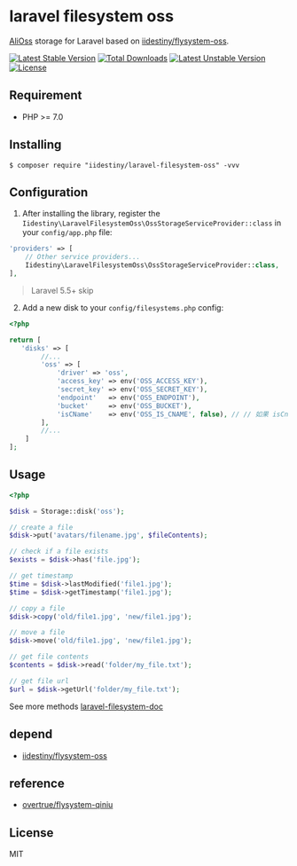 # laravel filesystem oss

[AliOss](https://www.aliyun.com/product/oss) storage for Laravel based on [iidestiny/flysystem-oss](https://github.com/iiDestiny/flysystem-oss).

[![Latest Stable Version](https://poser.pugx.org/iidestiny/laravel-filesystem-oss/v/stable)](https://packagist.org/packages/iidestiny/laravel-filesystem-oss)
[![Total Downloads](https://poser.pugx.org/iidestiny/laravel-filesystem-oss/downloads)](https://packagist.org/packages/iidestiny/laravel-filesystem-oss)
[![Latest Unstable Version](https://poser.pugx.org/iidestiny/laravel-filesystem-oss/v/unstable)](https://packagist.org/packages/iidestiny/laravel-filesystem-oss)
[![License](https://poser.pugx.org/iidestiny/laravel-filesystem-oss/license)](https://packagist.org/packages/iidestiny/laravel-filesystem-oss)


## Requirement

- PHP >= 7.0

## Installing

```shell
$ composer require "iidestiny/laravel-filesystem-oss" -vvv
```

## Configuration

1. After installing the library, register the `Iidestiny\LaravelFilesystemOss\OssStorageServiceProvider::class` in your `config/app.php` file:

  ```php
  'providers' => [
      // Other service providers...
      Iidestiny\LaravelFilesystemOss\OssStorageServiceProvider::class,
  ],
  ```
  
  > Laravel 5.5+ skip

2. Add a new disk to your `config/filesystems.php` config:
 ```php
 <?php

 return [
    'disks' => [
         //...
         'oss' => [
             'driver' => 'oss',
             'access_key' => env('OSS_ACCESS_KEY'),
             'secret_key' => env('OSS_SECRET_KEY'),
             'endpoint'   => env('OSS_ENDPOINT'),
             'bucket'     => env('OSS_BUCKET'),
             'isCName'    => env('OSS_IS_CNAME', false), // // 如果 isCname 为 false，endpoint 应配置 oss 提供的域名如：`oss-cn-beijing.aliyuncs.com`，否则为自定义域名，，cname 或 cdn 请自行到阿里 oss 后台配置并绑定 bucket
         ],
         //...
     ]
 ];
 ```

## Usage

```php
<?php

$disk = Storage::disk('oss');

// create a file
$disk->put('avatars/filename.jpg', $fileContents);

// check if a file exists
$exists = $disk->has('file.jpg');

// get timestamp
$time = $disk->lastModified('file1.jpg');
$time = $disk->getTimestamp('file1.jpg');

// copy a file
$disk->copy('old/file1.jpg', 'new/file1.jpg');

// move a file
$disk->move('old/file1.jpg', 'new/file1.jpg');

// get file contents
$contents = $disk->read('folder/my_file.txt');

// get file url
$url = $disk->getUrl('folder/my_file.txt');
```

See more methods [laravel-filesystem-doc](https://laravel.com/docs/5.5/filesystem)

## depend

- [iidestiny/flysystem-oss](https://github.com/iiDestiny/flysystem-oss)

## reference

- [overtrue/flysystem-qiniu](https://github.com/overtrue/flysystem-qiniu)

## License

MIT